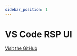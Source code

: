 ```yaml
---
sidebar_position: 1
---
```


# VS Code RSP UI

[Visit the GitHub](https://github.com/redhat-developer/vscode-rsp-ui)